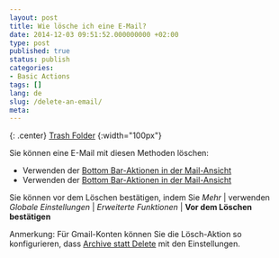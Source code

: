 ```yaml
---
layout: post
title: Wie lösche ich eine E-Mail?
date: 2014-12-03 09:51:52.000000000 +02:00
type: post
published: true
status: publish
categories:
- Basic Actions
tags: []
lang: de
slug: /delete-an-email/
meta:
---
```


{: .center}
[Trash Folder](/assets/folder_trash.png) {:width="100px"}

Sie können eine E-Mail mit diesen Methoden löschen:

* Verwenden der [Bottom Bar-Aktionen in der Mail-Ansicht](/bottom-bar-options-type-mail/)
* Verwenden der [Bottom Bar-Aktionen in der Mail-Ansicht](/bottom-bar-options-type-mail/)

Sie können vor dem Löschen bestätigen, indem Sie *Mehr* \| verwenden *Globale Einstellungen* \| *Erweiterte Funktionen* \| **Vor dem Löschen bestätigen**

Anmerkung: Für Gmail-Konten können Sie die Lösch-Aktion so konfigurieren, dass [Archive statt Delete](/gmails-all-mail-folder-typemail/) mit den Einstellungen.
